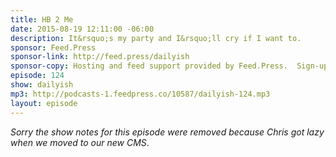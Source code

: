 ```yaml
---
title: HB 2 Me
date: 2015-08-19 12:11:00 -06:00
description: It&rsquo;s my party and I&rsquo;ll cry if I want to.
sponsor: Feed.Press
sponsor-link: http://feed.press/dailyish
sponsor-copy: Hosting and feed support provided by Feed.Press.  Sign-up today and try FeedPress on a 14 day trial (no contracts or commitments). Use promo code "dailyish" during checkout to get 10% off your first year.
episode: 124
show: dailyish
mp3: http://podcasts-1.feedpress.co/10587/dailyish-124.mp3
layout: episode
---
```


<em>Sorry the show notes for this episode were removed because Chris got lazy when we moved to our new CMS</em>.
